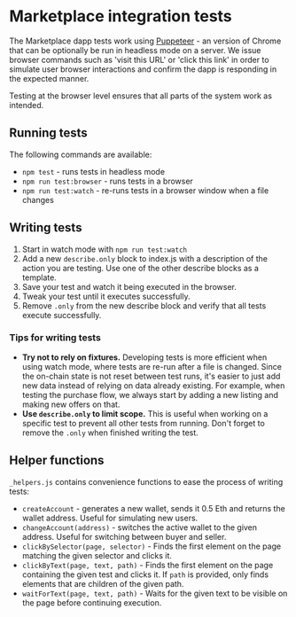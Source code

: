 # Marketplace integration tests

The Marketplace dapp tests work using [Puppeteer](https://pptr.dev/) - an
version of Chrome that can be optionally be run in headless mode on a server. We
issue browser commands such as 'visit this URL' or 'click this link' in order to
simulate user browser interactions and confirm the dapp is responding in the
expected manner.

Testing at the browser level ensures that all parts of the system work as
intended.

## Running tests

The following commands are available:

- `npm test` - runs tests in headless mode
- `npm run test:browser` - runs tests in a browser
- `npm run test:watch` - re-runs tests in a browser window when a file changes

## Writing tests

1. Start in watch mode with `npm run test:watch`
2. Add a new `describe.only` block to index.js with a description of the action
   you are testing. Use one of the other describe blocks as a template.
3. Save your test and watch it being executed in the browser.
4. Tweak your test until it executes successfully.
5. Remove `.only` from the new describe block and verify that all tests execute
   successfully.

### Tips for writing tests

- **Try not to rely on fixtures.** Developing tests is more efficient when using
  watch mode, where tests are re-run after a file is changed. Since the on-chain
  state is not reset between test runs, it's easier to just add new data instead
  of relying on data already existing. For example, when testing the purchase
  flow, we always start by adding a new listing and making new offers on that.
- **Use `describe.only` to limit scope.** This is useful when working on a
  specific test to prevent all other tests from running. Don't forget to remove
  the `.only` when finished writing the test.

## Helper functions

`_helpers.js` contains convenience functions to ease the process of writing
tests:

- `createAccount` - generates a new wallet, sends it 0.5 Eth and returns the
  wallet address. Useful for simulating new users.
- `changeAccount(address)` - switches the active wallet to the given address.
  Useful for switching between buyer and seller.
- `clickBySelector(page, selector)` - Finds the first element on the page
  matching the given selector and clicks it.
- `clickByText(page, text, path)` - Finds the first element on the page
  containing the given test and clicks it. If `path` is provided, only finds
  elements that are children of the given path.
- `waitForText(page, text, path)` - Waits for the given text to be visible on
  the page before continuing execution.
